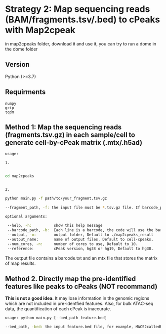 # Strategy 2: Map sequencing reads (BAM/fragments.tsv/.bed) to cPeaks with Map2cpeak

in map2cpeaks folder, download it and use it, you can try to run a dome in the dome folder

## Version
Python (>=3.7)

## Requirments

```
numpy
gzip
tqdm
```

## Method 1: Map the sequencing reads (fragments.tsv.gz) in each sample/cell to generate cell-by-cPeak matrix (.mtx/.h5ad)

```bash
usage:

1.


cd map2cpeaks


2. 

python main.py -f path/to/your_fragment.tsv.gz
               
--fragment_path, -f: the input file must be *.tsv.gz file. If barcode_path is None, tsv file need contain 4 columns:chr, start, end, barcode, sep with '\t'. If barcode_path is  not None, tsv file need contain 3 columns:chr, start, end, sep with '\t';
 
optional arguments:

 --help, -h:          show this help message
 --barcode_path, -b:  Each line is a barcode, the code will use the barcodes in the file, Default to use all barcodes in fragment
 --output, -o:        output folder, Default to ./map2cpeaks_result
 --output_name:       name of output files, Default to cell-cpeaks.
 --num_cores, -n:     number of cores to use, Default to 10.
 --reference:         cPeak version, hg38 or hg19, Default to hg38.
```

The output file contains a barcode.txt and an mtx file that stores the matrix of map results.

## Method 2. Directly map the pre-identified features like peaks to cPeaks (NOT recommand)

**This is not a good idea.** It may lose information in the genomic regions which are not included in pre-identfied features. Also, for bulk ATAC-seq data, the quantification of each cPeak is inaccurate.

```bash
usage: python main.py [--bed_path feature.bed]

--bed_path, -bed: the input feature.bed file, for example, MACS2calledPeaks.bed.
```